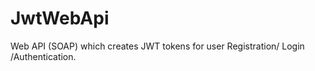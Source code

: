 # JwtWebApi
Web API  (SOAP)  which creates JWT tokens for user Registration/ Login /Authentication.
